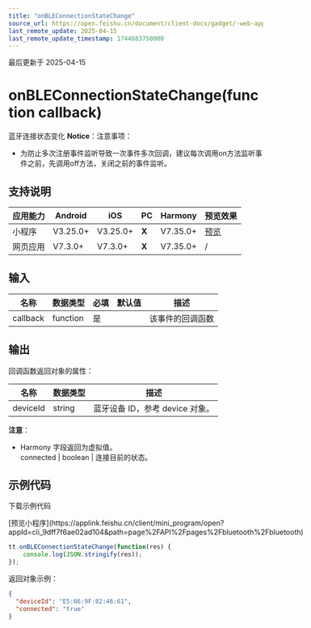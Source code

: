 ```yaml
---
title: "onBLEConnectionStateChange"
source_url: https://open.feishu.cn/document/client-docs/gadget/-web-app-api/device/ble/onbleconnectionstatechange
last_remote_update: 2025-04-15
last_remote_update_timestamp: 1744683750000
---
```

最后更新于 2025-04-15

# onBLEConnectionStateChange(function callback)
蓝牙连接状态变化
**Notice**：注意事项：
- 为防止多次注册事件监听导致一次事件多次回调，建议每次调用on方法监听事件之前，先调用off方法，关闭之前的事件监听。

## 支持说明

应用能力 | Android | iOS | PC | Harmony | 预览效果
--- | --- | --- | --- | --- | ---
小程序 | V3.25.0+ | V3.25.0+ | **X** | V7.35.0+ | [预览](https://applink.feishu.cn/client/mini_program/open?appId=cli_9dff7f6ae02ad104&path=page%2FAPI%2Fpages%2Fbluetooth%2Fbluetooth)
网页应用 | V7.3.0+ | V7.3.0+ | **X** | V7.35.0+ | /

## 输入

名称 | 数据类型 | 必填 | 默认值 | 描述
--- | --- | --- | --- | ---
callback | function | 是 |  | 该事件的回调函数

## 输出
回调函数返回对象的属性：

名称 | 数据类型 | 描述
--- | --- | ---
deviceId | string | 蓝牙设备 ID，参考 device 对象。  
<md-alert type="tip" icon="none">**注意**：  
- Harmony 字段返回为虚拟值。  
  <md-alert>
connected | boolean | 连接目前的状态。

## 示例代码

<md-download-code href="https://open.feishu.cn/document/uYjL24iN/uYDM04iNwQjL2ADN" mobileDisplay="none">下载示例代码</md-download-code>

<div style="display: flex">
          [预览小程序](https://applink.feishu.cn/client/mini_program/open?appId=cli_9dff7f6ae02ad104&path=page%2FAPI%2Fpages%2Fbluetooth%2Fbluetooth)

</div> 

```js
tt.onBLEConnectionStateChange(function(res) {
    console.log(JSON.stringify(res));
});
```

返回对象示例：

```json
{
  "deviceId": "E5:66:9F:82:46:61",
  "connected": "true"
}
```
